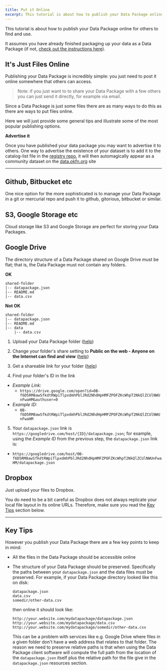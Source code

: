 ```yaml
---
title: Put it Online
excerpt: This tutorial is about how to publish your Data Package online for others to find and use.
---
```


This tutorial is about how to publish your Data Package online for others to
find and use.

It assumes you have already finished packaging up your data as a Data Package
(if not, [check out the instructions here][publish]).

[publish]: /docs/data-packages/publish/

## It's Just Files Online

Publishing your Data Package is incredibly simple: you just need to post it
online somewhere that others can access.

> Note: if you just want to to share your Data Package with a few others you
> can just send it directly, for example via email.

Since a Data Package is just some files there are as many ways to do
this as there are ways to put files online.

Here we will just provide some general tips and illustrate some of the most
popular publishing options.

**Advertise it**

Once you have published your data package you may want to advertise it to
others. One way to advertise the existence of your dataset is to add it to the
catalog-list file in the [registry
repo](https://github.com/datasets/registry/), it will then automagically appear
as a community dataset on the [data.okfn.org](http://data.okfn.org/data) site

----

## Github, Bitbucket etc

One nice option for the more sophisticated is to manage your Data Package in a
git or mercurial repo and push it to github, gitorious, bitbucket or similar.

## S3, Google Storage etc

Cloud storage like S3 and Google Storage are perfect for storing your Data
Packages.

## Google Drive

The directory structure of a Data Package shared on Google Drive must be flat; that is, the Data Package must not contain any folders.

**OK**
```
shared-folder
|-- datapackage.json
|-- README.md
|-- data.csv
```

**Not OK**
```
shared-folder
|-- datapackage.json
|-- README.md
|-- data
    |-- data.csv
```

1. Upload your Data Package folder ([help][google-drive-upload])

2. Change your folder's share setting to **Public on the web - Anyone on the Internet can find and view** ([help][google-drive-share-settings])

3. Get a shareable link for your folder ([help][google-drive-share])

4. Find your folder's ID in the link
  * *Example Link:*
    * ```https://drive.google.com/open?id=0B-f6D5RM8awSfkdtRWpiTlpxdmhPblJRd2NhdHpHMFZPOFZKcWhpT2NkQlZCUlNWUnFwaHM&authuser=0```
  * *Example ID:*
    * ```0B-f6D5RM8awSfkdtRWpiTlpxdmhPblJRd2NhdHpHMFZPOFZKcWhpT2NkQlZCUlNWUnFwaHM```

5. Your ```datapackage.json``` link is ```https://googledrive.com/host/{ID}/datapackage.json```; for example, using the *Example ID* from the previous step, the ```datapackage.json``` link is:
  * ```https://googledrive.com/host/0B-f6D5RM8awSfkdtRWpiTlpxdmhPblJRd2NhdHpHMFZPOFZKcWhpT2NkQlZCUlNWUnFwaHM/datapackage.json```

[google-drive-upload]: https://support.google.com/drive/answer/2424368
[google-drive-share-settings]: https://support.google.com/drive/answer/2494886
[google-drive-share]: https://support.google.com/drive/answer/2494822

## Dropbox

Just upload your files to Dropbox.

You do need to be a bit careful as Dropbox does not always replicate your local
file layout in its online URLs. Therefore, make sure you read the [Key
Tips](#key-tips) section below.

----

## Key Tips

However you publish your Data Package there are a few key points to keep in
mind:

* All the files in the Data Package should be accessible online
* The structure of your Data Package should be preserved. Specifically the
  paths between your `datapackage.json` and the data files must be preserved.
  For example, if your Data Package directory looked like this on disk:

      datapackage.json
      data.csv
      somedir/other-data.csv

  then online it should look like:

      http://your.website.com/mydatapackage/datapackage.json
      http://your.website.com/mydatapackage/data.csv
      http://your.website.com/mydatapackage/somedir/other-data.csv

  This can be a problem with services like e.g. Google Drive where files in a
  given folder don't have a web address that relates to that folder. The reason
  we need to preserve relative paths is that when using the Data Package client
  software will compute the full path from the location of the `datapackage.json`
  itself plus the relative path for the file give in the `datapackage.json`
  resources section.
